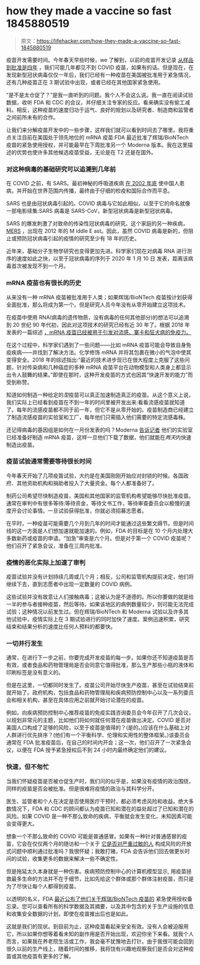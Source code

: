 # how they made a vaccine so fast 1845880519

> 原文：<https://lifehacker.com/how-they-made-a-vaccine-so-fast-1845880519>

疫苗开发需要时间。今年春天早些时候，we 了解到，以前的疫苗开发记录 [从样品到批准是四年](https://lifehacker.com/how-do-clinical-trials-work-1842827040) ，我们可能几年都见不到 COVID 疫苗，如果有的话。但是现在，在发现新型冠状病毒仅仅一年后，我们已经有一种疫苗在美国被批准用于紧急情况，还有几种疫苗正在 3 期试验中出现，或者已经在其他国家紧急使用。

“是不是太仓促了？”是我一直听到的问题。我个人不会这么说。我一直在阅读试验数据，收听 FDA 和 CDC 的会议，并仔细关注专家的反应。看来确实没有偷工减料。相反，这种疫苗的速度归功于运气、良好的规划以及研究者、制造商和监管者之间前所未有的合作。



让我们来分解疫苗开发中的一些步骤，这样我们就可以看到时间去了哪里。我将重点关注目前在美国处于领先地位的 mRNA 疫苗:FDA 最近批准了辉瑞/BioNTech 疫苗的紧急使用授权，并可能最早在下周批准另一个 Moderna 版本。我在这里描述的优势也使许多其他候选疫苗受益，无论是在 T2 还是在国外。

### 对这种病毒的基础研究可以追溯到几年前

在 COVID 之前，有 SARS。最初神秘的呼吸道疾病 [在 2002 年底](https://www.history.com/news/sars-outbreak-china-lessons) 使中国人患病，并开始在世界范围内传播，最终由于仔细的检疫和国际合作而平息。

SARS 也是由冠状病毒引起的。COVID 病毒与它如此相似，以至于它的命名就像一部电影续集:SARS 病毒是 SARS-CoV，新型冠状病毒是新型冠状病毒。

SARS 的爆发刺激了对致命的传染性冠状病毒的研究。这个家庭的另一种疾病， [MERS](https://www.nature.com/articles/d42473-019-00422-y) ，出现在 2012 年的 M iddle E ast。因此，虽然 COVID 病毒是新的，但阻止或预防冠状病毒引起的疫情的研究至少有 18 年的历史。



近年来，基础分子生物学研究也变得更加先进。科学家们现在对病毒 RNA 进行测序的速度如此之快，以至于冠状病毒的序列于 2020 年 1 月 10 日 发表，距离该病毒首次被发现不到一个月。

### mRNA 疫苗也有很长的历史

从来没有一种 mRNA 疫苗被批准用于人类；如果辉瑞/BioNTech 疫苗按计划获得全面批准，那么将成为第一个。但是研究人员今年没有从零开始建立这项技术。

在疫苗中使用 RNA(病毒的遗传物质，没有病毒的任何其他部分)的想法可以追溯到 20 世纪 90 年代初，因此对这项技术的研究已经有近 30 年了。根据 2018 年 发表的一篇综述 [，mRNA 疫苗已经被用于引发对流感、寨卡和狂犬病的免疫力。](https://www.nature.com/articles/nrd.2017.243)



在这个过程中，科学家们遇到了一些问题——比如 mRNA 疫苗可能会导致自身免疫疾病——并找到了解决方法。化学修饰 mRNA 并将其包裹在微小的气泡中使其变得安全。2018 年的综述指出:“最近的技术进步现已在很大程度上克服了这些问题，针对传染病和几种癌症的多种 mRNA 疫苗平台在动物模型和人类身上都显示出令人鼓舞的结果。”即使在那时，这种开发疫苗的方式也因其“快速开发的能力”而受到称赞。

知道如何制造一种给定的*型*疫苗可以真正加速制造真正的疫苗。从这个意义上说，我们实际上已经看到疫苗在不到一年的时间里被开发出来:看看流感疫苗就知道了。每年的流感疫苗都不同于前一年，但它不是从零开始的。疫苗制造商已经建立了制造流感疫苗的实验室和工厂，每年他们只需插入他们需要的特定流感毒株。

还记得病毒的基因组是如何在一月份发表的吗？Moderna [告诉记者](https://globalnews.ca/news/7492076/moderna-coronavirus-vaccine-technology-how-it-works/) 他们的实验室已经准备好制造 mRNA 疫苗，这样一旦他们下载了数据，他们就能在*两天*内快速制造出疫苗。

### 疫苗试验通常需要等待很长时间

今年春天开始了几项疫苗试验，大约是在美国刚刚开始应对封锁的时候。各国政府、其他资助机构和捐助者投入了大量资金。每个人都准备好了。



制药公司希望尽快制造疫苗，美国和其他国家的监管机构希望能够尽快批准疫苗。通常在审判中有很多等待:等待资金，等待文书工作，等待审查委员会以极慢的速度开会讨论事情。一旦试验获得批准，你就必须招募志愿者。

在平时，一种疫苗可能需要几个月到几年的时间才能通过这些繁文缛节。但是时间线的这一方面是人们想加速就能加速的。例如，FDA 的目标是在 10 个月内处理大多数新药或疫苗的申请。“加急”审查是六个月。但是对于第一个 COVID 疫苗呢？他们召开了紧急会议，准备在三周内批准。

### 疫情的恶化实际上加速了审判

疫苗试验并没有计划持续几周或几个月；相反，公司和监管机构提前决定，他们将继续下去，直到志愿者中出现一定数量的 COVID 病例。

这些试验并没有故意让人们接触病毒；这被认为是不道德的。所以你要做的就是给一半的参与者接种疫苗，然后等待。如果该地区的病例数量较少，则可能无法完成试验；这种情况以前发生过。但在辉瑞/BioNTech 和 Moderna 试验以及许多其他试验中，疫情实际上在 3 期试验进行的同时加快了速度。案例迅速积累，研究结束和结果分析的速度比任何人预料的都要快。



### 一切并行发生

通常，在进行下一步之前，你要完成开发疫苗的每一步。如果你还不知道疫苗是否有效，或者食品和药物管理局是否会同意它值得批准，那么生产那些小瓶的液体和印刷标签是没有意义的。

但是在这里，一切都同时发生了。疫苗公司开始尽快生产疫苗，甚至在试验结束前就开始了。政府机构，包括食品和药物管理局和疾病预防控制中心以及一系列委员会和相关机构，甚至在具体应用之前就开始讨论潜在的疫苗。

例如，向疾病预防控制中心推荐疫苗的免疫实践咨询委员会今年召开了几次会议，以规划非常元的主题，比如他们将如何就任何潜在疫苗做出决定。COVID 是否对美国人口构成了足够的风险，以至于疫苗是值得的？(是的。)应该在什么基础上对人群进行优先排序？(他们有一个平衡科学、伦理和实用性的整体框架。)该委员会通常在 FDA 批准疫苗后，在自己的时间内开会；这一次，他们召开了一次紧急会议，以便在 FDA 授予紧急授权后不到 24 小时内最终确定他们的建议。



### 快速，但不匆忙

当我们怀疑疫苗是否被仓促生产时，我们问的似乎是，如果没有疫情的政治围绕，同样的疫苗是否会被批准。但是很难将疫情的政治与其科学分开。

医生、监管者和个人在决定是否使用医疗干预时，都必须考虑风险和收益。绝大多数情况下，FDA 和 CDC 的顾问都认为疫苗已知和潜在的益处超过了已知和潜在的风险。如果 COVID 是一种不那么致命的疾病，平衡就会发生变化，未知因素可能会变得更大。

想象一个不那么致命的 COVID 可能是普通感冒。如果有一种针对普通感冒的疫苗，它会在仅仅两个月的随访和一个关于 [它是否对严重过敏的人](https://www.statnews.com/2020/12/13/cdc-says-people-with-history-of-severe-allergic-reactions-can-get-covid-19-vaccine/) 构成风险的开放式问题中顺利通过批准吗？我很怀疑；我敢打赌，FDA 会告诉他们回去做更长时间的试验，收集更多的数据来解决一些不确定性。



但是拖延太久本身就是一种伤害。疾病预防控制中心的计算机模型显示, 用疫苗拯救最多生命的方法并不在于细节，比如先给这个群体或那个群体注射疫苗，而只是为了尽快让每个人都得到疫苗。

以透明的名义，FDA [最近公布了他们关于辉瑞/BioNTech 疫苗的](https://www.fda.gov/media/144416/download) 紧急使用授权备忘录。您可以查看所有的科学数据及其摘要，以及其中包含的关于生产设施的信息和收集安全数据的计划，即使在疫苗推出后也是如此。

这就是我们的现状。到目前为止，这种疫苗看起来安全有效。没有人会被迫服用它，所以如果你想等着看未知的副作用是否开始出现，欢迎你坐下来看。就我个人而言，如果我在养老院生活或工作，我会毫不犹豫地去打针。由于我很可能会回到很久以前的生产线上，随着时间的推移，我将饶有兴趣地观察我们是否会对这种疫苗或其他疫苗有更多的了解。